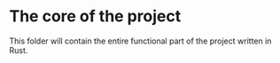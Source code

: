 # The core of the project

This folder will contain the entire functional part of the project written in Rust.
